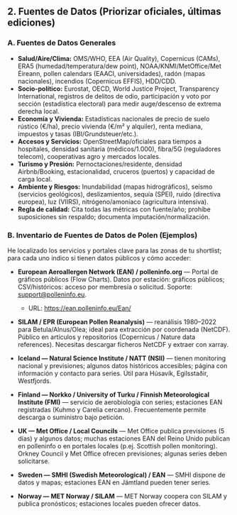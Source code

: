 ## 2. Fuentes de Datos (Priorizar oficiales, últimas ediciones)

### A. Fuentes de Datos Generales

*   **Salud/Aire/Clima:** OMS/WHO, EEA (Air Quality), Copernicus (CAMs), ERA5 (humedad/temperatura/dew point), NOAA/KNMI/MetOffice/Met Éireann, pollen calendars (EAACI, universidades), radón (mapas nacionales), incendios (Copernicus EFFIS), HDD/CDD.
*   **Socio-político:** Eurostat, OECD, World Justice Project, Transparency International, registros de delitos de odio, participación y voto por sección (estadística electoral) para medir auge/descenso de extrema derecha local.
*   **Economía y Vivienda:** Estadísticas nacionales de precio de suelo rústico (€/ha), precio vivienda (€/m² y alquiler), renta mediana, impuestos y tasas (IBI/Grundsteuer/etc.).
*   **Accesos y Servicios:** OpenStreetMap/oficiales para tiempos a hospitales, densidad sanitaria (médicos/1.000), fibra/5G (reguladores telecom), cooperativas agro y mercados locales.
*   **Turismo y Presión:** Pernoctaciones/residente, densidad Airbnb/Booking, estacionalidad, cruceros (puertos) y capacidad de carga local.
*   **Ambiente y Riesgos:** Inundabilidad (mapas hidrográficos), seísmo (servicios geológicos), deslizamientos, sequía (SPEI), ruido (directiva europea), luz (VIIRS), nitrógeno/amoníaco (agricultura intensiva).
*   **Regla de calidad:** Cita todas las métricas con fuente/año; prohíbe suposiciones sin respaldo; documenta imputación/normalización.

### B. Inventario de Fuentes de Datos de Polen (Ejemplos)

He localizado los servicios y portales clave para las zonas de tu shortlist; para cada uno indico si tienen datos públicos y cómo acceder:

*   **European Aeroallergen Network (EAN) / polleninfo.org** — Portal de gráficos públicos (Flow Charts). Datos por estación: gráficos públicos; CSV/históricos: acceso por membresía o solicitud. Soporte: support@polleninfo.eu.
    *   URL: https://ean.polleninfo.eu/Ean/

*   **SILAM / EPR (European Pollen Reanalysis)** — reanálisis 1980–2022 para Betula/Alnus/Olea; ideal para extracción por coordenada (NetCDF). Público en artículos y repositorios (Copernicus / Nature data references). Necesitas descargar ficheros NetCDF y extraer con xarray.

*   **Iceland — Natural Science Institute / NATT (NSII)** — tienen monitoring nacional y previsiones; algunos datos históricos accesibles; página con información y contacto para series. Útil para Húsavík, Egilsstaðir, Westfjords.

*   **Finland — Norkko / University of Turku / Finnish Meteorological Institute (FMI)** — servicio de aerobiología con series; estaciones EAN registradas (Kuhmo y Carelia cercano). Frecuentemente permite descarga o suministro bajo petición.

*   **UK — Met Office / Local Councils** — Met Office publica previsiones (5 días) y algunos datos; muchas estaciones EAN del Reino Unido publican en polleninfo o en portales locales (p.ej. Scottish pollen monitoring). Orkney Council y Met Office ofrecen previsiones; algunas series deben solicitarse.

*   **Sweden — SMHI (Swedish Meteorological) / EAN** — SMHI dispone de datos y mapas; estaciones EAN en Jämtland pueden tener series.

*   **Norway — MET Norway / SILAM** — MET Norway coopera con SILAM y publica pronósticos; estaciones locales pueden ofrecer datos.
